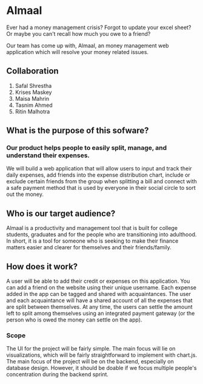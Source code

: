 # Almaal

Ever had a money management crisis? Forgot to update your excel sheet? Or maybe you can't recall how much you owe to a friend?

Our team has come up with, Almaal, an money management web application which will resolve your money related issues.

## Collaboration
1. Safal Shrestha
2. Krises Maskey
3. Maisa Mahrin
4. Tasnim Ahmed
5. Ritin Malhotra

## What is the purpose of this sofware?
### Our product helps people to easily split, manage, and understand their expenses.

We will build a web application that will allow users to input and track their daily expenses, add friends into the expense distribution chart, include or exclude certain friends from the group when splitting a bill and connect with a safe payment method that is used by everyone in their social circle to sort out the money.


## Who is our target audience?

Almaal is a productivity and management tool that is built for college students, graduates and for the people who are transitioning into adulthood. In short, it is a tool for someone who is seeking to make their finance matters easier and clearer for themselves and their friends/family. 

## How does it work?

A user will be able to add their credit or expenses on this application. You can add a friend on the website using their unique username. Each expense added in the app can be tagged and shared with acquaintances. The user and each acquaintance will have a shared account of all the expenses that are split between themselves. At any time, the users can settle the amount left to split among themselves using an integrated payment gateway (or the person who is owed the money can settle on the app).

### Scope

The UI for the project will be fairly simple. The main focus will lie on visualizations, which will be fairly straightforward to implement with chart.js. The main focus of the project will be on the backend, especially on database design. However, it should be doable if we focus multiple people's concentration during the backend sprint.